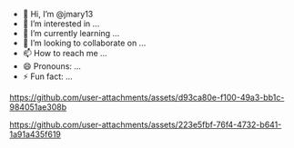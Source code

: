 - 👋 Hi, I’m @jmary13
- 👀 I’m interested in ...
- 🌱 I’m currently learning ...
- 💞️ I’m looking to collaborate on ...
- 📫 How to reach me ...
- 😄 Pronouns: ...
- ⚡ Fun fact: ...

<!---
jmary13/jmary13 is a ✨ special ✨ repository because its `README.md` (this file) appears on your GitHub profile.
You can click the Preview link to take a look at your changes.
--->


https://github.com/user-attachments/assets/d93ca80e-f100-49a3-bb1c-984051ae308b



https://github.com/user-attachments/assets/223e5fbf-76f4-4732-b641-1a91a435f619

